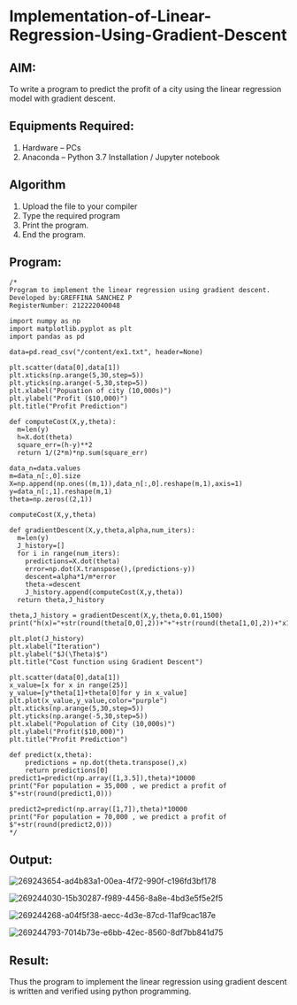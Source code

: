 # Implementation-of-Linear-Regression-Using-Gradient-Descent

## AIM:
To write a program to predict the profit of a city using the linear regression model with gradient descent.

## Equipments Required:
1. Hardware – PCs
2. Anaconda – Python 3.7 Installation / Jupyter notebook

## Algorithm
1. Upload the file to your compiler
2. Type the required program
3. Print the program.
4. End the program. 

## Program:
```
/*
Program to implement the linear regression using gradient descent.
Developed by:GREFFINA SANCHEZ P 
RegisterNumber: 212222040048

import numpy as np
import matplotlib.pyplot as plt
import pandas as pd

data=pd.read_csv("/content/ex1.txt", header=None)

plt.scatter(data[0],data[1])
plt.xticks(np.arange(5,30,step=5))
plt.yticks(np.arange(-5,30,step=5))
plt.xlabel("Popuation of city (10,000s)")
plt.ylabel("Profit ($10,000)")
plt.title("Profit Prediction")

def computeCost(X,y,theta):
  m=len(y)
  h=X.dot(theta)
  square_err=(h-y)**2
  return 1/(2*m)*np.sum(square_err)
  
data_n=data.values
m=data_n[:,0].size
X=np.append(np.ones((m,1)),data_n[:,0].reshape(m,1),axis=1)
y=data_n[:,1].reshape(m,1)
theta=np.zeros((2,1))

computeCost(X,y,theta)

def gradientDescent(X,y,theta,alpha,num_iters):
  m=len(y)
  J_history=[]
  for i in range(num_iters):
    predictions=X.dot(theta)
    error=np.dot(X.transpose(),(predictions-y))
    descent=alpha*1/m*error
    theta-=descent
    J_history.append(computeCost(X,y,theta))
  return theta,J_history

theta,J_history = gradientDescent(X,y,theta,0.01,1500)
print("h(x)="+str(round(theta[0,0],2))+"+"+str(round(theta[1,0],2))+"x1")

plt.plot(J_history)
plt.xlabel("Iteration")
plt.ylabel("$J(\Theta)$")
plt.title("Cost function using Gradient Descent")

plt.scatter(data[0],data[1])
x_value=[x for x in range(25)]
y_value=[y*theta[1]+theta[0]for y in x_value]
plt.plot(x_value,y_value,color="purple")
plt.xticks(np.arange(5,30,step=5))
plt.yticks(np.arange(-5,30,step=5))
plt.xlabel("Population of City (10,000s)")
plt.ylabel("Profit($10,000)")
plt.title("Profit Prediction")

def predict(x,theta):
    predictions = np.dot(theta.transpose(),x)
    return predictions[0]
predict1=predict(np.array([1,3.5]),theta)*10000
print("For population = 35,000 , we predict a profit of $"+str(round(predict1,0)))

predict2=predict(np.array([1,7]),theta)*10000
print("For population = 70,000 , we predict a profit of $"+str(round(predict2,0))) 
*/
```

## Output:

![269243654-ad4b83a1-00ea-4f72-990f-c196fd3bf178](https://github.com/greffinaprem/Implementation-of-Linear-Regression-Using-Gradient-Descent/assets/119475603/72b278a0-9e9f-4edd-b5be-324662420d47)

![269244030-15b30287-f989-4456-8a8e-4bd3e5f5e2f5](https://github.com/greffinaprem/Implementation-of-Linear-Regression-Using-Gradient-Descent/assets/119475603/ec8dcc01-ce11-462a-afc5-448b7e7da070)

![269244268-a04f5f38-aecc-4d3e-87cd-11af9cac187e](https://github.com/greffinaprem/Implementation-of-Linear-Regression-Using-Gradient-Descent/assets/119475603/26944190-9a6f-4115-973c-e39e71770c1d)

![269244793-7014b73e-e6bb-42ec-8560-8df7bb841d75](https://github.com/greffinaprem/Implementation-of-Linear-Regression-Using-Gradient-Descent/assets/119475603/cefa285a-6eae-4337-9678-c2404572bae1)


## Result:
Thus the program to implement the linear regression using gradient descent is written and verified using python programming.
